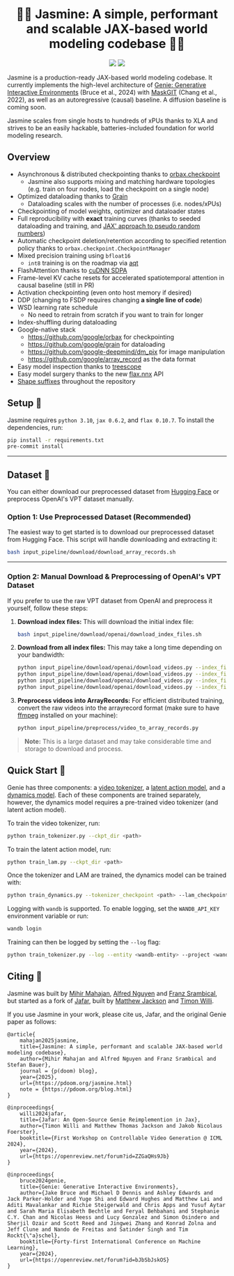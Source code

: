 <h1 align="center">🧞‍♀️ Jasmine: A simple, performant and scalable JAX-based world modeling codebase 🧞‍♀️</h1>

<p align="center">
    <a href= "https://github.com/FLAIROx/jafar/blob/main/LICENSE">
        <img src="https://img.shields.io/badge/license-Apache2.0-blue.svg" /></a>
    <a href= "https://github.com/psf/black">
        <img src="https://img.shields.io/badge/code%20style-black-000000.svg" /></a>
</p>

Jasmine is a production-ready JAX-based world modeling codebase. It currently implements the high-level architecture of [Genie: Generative Interactive Environments](https://arxiv.org/abs/2402.15391) (Bruce et al., 2024) with [MaskGIT](https://arxiv.org/abs/2202.04200) (Chang et al., 2022), as well as an autoregressive (causal) baseline. A diffusion baseline is coming soon.

Jasmine scales from single hosts to hundreds of xPUs thanks to XLA and strives to be an easily hackable, batteries-included foundation for world modeling research.

<h2 name="overview" id="overview">Overview</h2>

- Asynchronous & distributed checkpointing thanks to [orbax.checkpoint](https://github.com/google/orbax)
    - Jasmine also supports mixing and matching hardware topologies (e.g. train on four nodes, load the checkpoint on a single node)
- Optimized dataloading thanks to [Grain](https://github.com/google/grain)
    - Dataloading scales with the number of processes (i.e. nodes/xPUs)
- Checkpointing of model weights, optimizer and dataloader states
- Full reproducibility with **exact** training curves (thanks to seeded dataloading and training, and [JAX' approach to pseudo random numbers](https://docs.jax.dev/en/latest/random-numbers.html))
- Automatic checkpoint deletion/retention according to specified retention policy thanks to `orbax.checkpoint.CheckpointManager`
- Mixed precision training using `bfloat16`
    - `int8` training is on the roadmap via [aqt](https://github.com/google/aqt)
- FlashAttention thanks to [cuDNN SDPA](https://github.com/jax-ml/jax/blob/a155c5a9997924170e0067d552351a9833c12c11/jax/_src/cudnn/fused_attention_stablehlo.py#L842)
- Frame-level KV cache resets for accelerated spatiotemporal attention in causal baseline (still in PR)
- Activation checkpointing (even onto host memory if desired)
- DDP (changing to FSDP requires changing **a single line of code**)
- WSD learning rate schedule
    -  No need to retrain from scratch if you want to train for longer
- Index-shuffling during dataloading
- Google-native stack
    - https://github.com/google/orbax for checkpointing
    - https://github.com/google/grain for dataloading
    - https://github.com/google-deepmind/dm_pix for image manipulation
    - https://github.com/google/array_record as the data format
- Easy model inspection thanks to [treescope](https://github.com/google-deepmind/treescope)
- Easy model surgery thanks to the new [flax.nnx](https://flax.readthedocs.io/en/latest/guides/linen_to_nnx.html) API
- [Shape suffixes](https://medium.com/@NoamShazeer/shape-suffixes-good-coding-style-f836e72e24fd) throughout the repository

<h2 name="start" id="start">Setup 🧗</h2>

Jasmine requires `python 3.10`, `jax 0.6.2`, and `flax 0.10.7`. To install the dependencies, run:

```bash
pip install -r requirements.txt
pre-commit install
```

---

<h2 name="dataset" id="dataset">Dataset 📂</h2>

You can either download our preprocessed dataset from [Hugging Face](https://huggingface.co/datasets/avocadoali/open_ai_minecraft_arrayrecords_chunked) or preprocess OpenAI's VPT dataset manually.

### Option 1: Use Preprocessed Dataset (Recommended)

The easiest way to get started is to download our preprocessed dataset from Hugging Face. This script will handle downloading and extracting it:

```bash
bash input_pipeline/download/download_array_records.sh
```

---

### Option 2: Manual Download & Preprocessing of OpenAI's VPT Dataset

If you prefer to use the raw VPT dataset from OpenAI and preprocess it yourself, follow these steps:

1. **Download index files:**
   This will download the initial index file:

   ```bash
   bash input_pipeline/download/openai/download_index_files.sh
   ```

2. **Download from all index files:**
   This may take a long time depending on your bandwidth:

   ```bash
   python input_pipeline/download/openai/download_videos.py --index_file_path data/open_ai_index_files/all_7xx_Apr_6.json
   python input_pipeline/download/openai/download_videos.py --index_file_path data/open_ai_index_files/all_8xx_Jun_29.json
   python input_pipeline/download/openai/download_videos.py --index_file_path data/open_ai_index_files/all_9xx_Jun_29.json
   python input_pipeline/download/openai/download_videos.py --index_file_path data/open_ai_index_files/all_10xx_Jun_29.json
   ```

3. **Preprocess videos into ArrayRecords:**
   For efficient distributed training, convert the raw videos into the arrayrecord format (make sure to have [ffmpeg](https://github.com/FFmpeg/FFmpeg) installed on your machine):

   ```bash
   python input_pipeline/preprocess/video_to_array_records.py
   ```

> **Note:** This is a large dataset and may take considerable time and storage to download and process.


<h2 name="train" id="train">Quick Start 🚀 </h2>

Genie has three components: a [video tokenizer](models/tokenizer.py), a [latent action model](models/lam.py), and a [dynamics model](models/dynamics.py). Each of these components are trained separately, however, the dynamics model requires a pre-trained video tokenizer (and latent action model).

To train the video tokenizer, run:

```bash
python train_tokenizer.py --ckpt_dir <path>
```

To train the latent action model, run:

```bash
python train_lam.py --ckpt_dir <path>
```

Once the tokenizer and LAM are trained, the dynamics model can be trained with:

```bash
python train_dynamics.py --tokenizer_checkpoint <path> --lam_checkpoint <path>
```

Logging with `wandb` is supported. To enable logging, set the `WANDB_API_KEY` environment variable or run:

```bash
wandb login
```

Training can then be logged by setting the `--log` flag:

```bash
python train_tokenizer.py --log --entity <wandb-entity> --project <wandb-project>
```

<h2 name="cite" id="cite">Citing 📜 </h2>

Jasmine was built by [Mihir Mahajan](https://maharajamihir.github.io/), [Alfred Nguyen](https://avocadoali.github.io/) and [Franz Srambical](https://srambical.fr/), but started as a fork of [Jafar](https://github.com/flairox/jafar), built by [Matthew Jackson](https://matthewtjackson.com) and [Timon Willi](https://www.timonwilli.com).

If you use Jasmine in your work, please cite us, Jafar, and the original Genie paper as follows:

```
@article{
    mahajan2025jasmine,
    title={Jasmine: A simple, performant and scalable JAX-based world modeling codebase},
    author={Mihir Mahajan and Alfred Nguyen and Franz Srambical and Stefan Bauer},
    journal = {p(doom) blog},
    year={2025},
    url={https://pdoom.org/jasmine.html}
    note = {https://pdoom.org/blog.html}
}
```
```
@inproceedings{
    willi2024jafar,
    title={Jafar: An Open-Source Genie Reimplemention in Jax},
    author={Timon Willi and Matthew Thomas Jackson and Jakob Nicolaus Foerster},
    booktitle={First Workshop on Controllable Video Generation @ ICML 2024},
    year={2024},
    url={https://openreview.net/forum?id=ZZGaQHs9Jb}
}
```
```
@inproceedings{
    bruce2024genie,
    title={Genie: Generative Interactive Environments},
    author={Jake Bruce and Michael D Dennis and Ashley Edwards and Jack Parker-Holder and Yuge Shi and Edward Hughes and Matthew Lai and Aditi Mavalankar and Richie Steigerwald and Chris Apps and Yusuf Aytar and Sarah Maria Elisabeth Bechtle and Feryal Behbahani and Stephanie C.Y. Chan and Nicolas Heess and Lucy Gonzalez and Simon Osindero and Sherjil Ozair and Scott Reed and Jingwei Zhang and Konrad Zolna and Jeff Clune and Nando de Freitas and Satinder Singh and Tim Rockt{\"a}schel},
    booktitle={Forty-first International Conference on Machine Learning},
    year={2024},
    url={https://openreview.net/forum?id=bJbSbJskOS}
}
```
